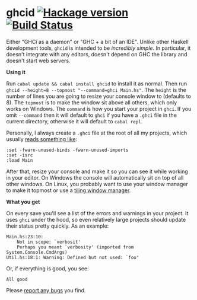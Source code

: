 # ghcid [![Hackage version](https://img.shields.io/hackage/v/ghcid.svg?style=flat)](http://hackage.haskell.org/package/ghcid) [![Build Status](http://img.shields.io/travis/ndmitchell/ghcid.svg?style=flat)](https://travis-ci.org/ndmitchell/ghcid)

Either "GHCi as a daemon" or "GHC + a bit of an IDE". Unlike other Haskell development tools, `ghcid` is intended to be _incredibly simple_. In particular, it doesn't integrate with any editors, doesn't depend on GHC the library and doesn't start web servers.

**Using it**

Run `cabal update && cabal install ghcid` to install it as normal. Then run `ghcid --height=8 --topmost "--command=ghci Main.hs"`. The `height` is the number of lines you are going to resize your console window to (defaults to 8). The `topmost` is to make the window sit above all others, which only works on Windows. The `command` is how you start your project in `ghci`. If you omit `--command` then it will default to `ghci` if you have a `.ghci` file in the current directory, otherwise it will default to `cabal repl`.

Personally, I always create a `.ghci` file at the root of all my projects, which usually [reads something like](https://github.com/ndmitchell/ghcid/blob/master/.ghci):

    :set -fwarn-unused-binds -fwarn-unused-imports
    :set -isrc
    :load Main

After that, resize your console and make it so you can see it while working in your editor. On Windows the console will automatically sit on top of all other windows. On Linux, you probably want to use your window manager to make it topmost or use a [tiling window manager](http://xmonad.org/).

**What you get**

On every save you'll see a list of the errors and warnings in your project. It uses `ghci` under the hood, so even relatively large projects should update their status pretty quickly. As an example:

    Main.hs:23:10:
        Not in scope: `verbosit'
        Perhaps you meant `verbosity' (imported from System.Console.CmdArgs)
    Util.hs:18:1: Warning: Defined but not used: `foo'

Or, if everything is good, you see:

    All good

Please [report any bugs](https://github.com/ndmitchell/ghcid/issues) you find.
